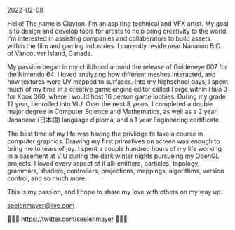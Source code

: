 2022-02-08

Hello! The name is Clayton. I'm an aspiring technical and VFX artist.
My goal is to design and develop tools for artists to help bring creativity to the world.
I'm interested in assisting companies and collaberators to build assets within the film and gaming industries.
I currently reside near Nanaimo B.C. of Vancouver Island, Canada.

My passion began in my childhood around the release of Goldeneye 007 for the Nintendo 64. I loved analyzing how
different meshes interacted, and how textures were UV mapped to surfaces. Into my highschool days, I spent much
of my time in a creative game engine editor called Forge within Halo 3 for Xbox 360, where I would host 16 person
game lobbies. During my grade 12 year, I enrolled into VIU. Over the next 8 years, I completed a double major degree
in Computer Science and Mathematics, as well as a 2 year Japanese (日本語) language diploma, and a 1 year Engineering
certificate.

The best time of my life was having the privlidge to take a course in computer graphics. Drawing my first primatives
on screen was enough to bring me to tears of joy. I spent a couple hundred hours of my life working in a basement at
VIU during the dark winter nights pursueing my OpenGL projects. I loved every aspect of it all: emitters, particles,
topology, grammars, shaders, controllers, projections, mappings, algorithms, version control, and so much more.

This is my passion, and I hope to share my love with others on my way up.

seelenmayer@live.com

💜💙💚 https://twitter.com/seelenmayer 💚💙💜

